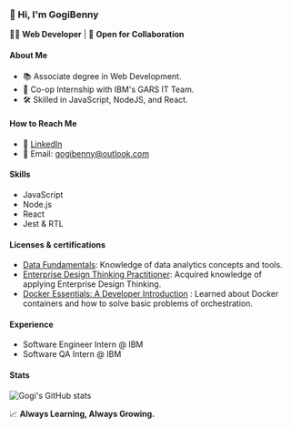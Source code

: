 ### 👋 Hi, I'm GogiBenny

👨‍💻 **Web Developer** | 🤝 **Open for Collaboration**

#### About Me
- 📚 Associate degree in Web Development.
- 🏢 Co-op Internship with IBM's GARS IT Team.
- 🛠 Skilled in JavaScript, NodeJS, and React.
  
#### How to Reach Me
- 📩 [LinkedIn](https://www.linkedin.com/in/gogibenny/)
- 📧 Email: gogibenny@outlook.com

#### Skills
- JavaScript
- Node.js
- React
- Jest & RTL

#### Licenses & certifications
- [Data Fundamentals](https://www.credly.com/badges/0f136e75-235a-40b4-897a-36cd662d3796/linked_in_profile): Knowledge of data analytics concepts and tools.
- [Enterprise Design Thinking Practitioner](https://www.credly.com/badges/82b3c002-3cc2-4fdb-972a-37838c5b7cbd?source=linked_in_profile): Acquired knowledge of applying Enterprise Design Thinking.
- [Docker Essentials: A Developer Introduction](https://www.credly.com/badges/364d67da-d002-4576-965e-86d646d703cf/linked_in_profile) : Learned about Docker containers and how to solve basic problems of orchestration. 

#### Experience
- Software Engineer Intern @ IBM
- Software QA Intern @ IBM


#### Stats

![Gogi's GitHub stats](https://github-readme-stats.vercel.app/api?username=GogiBenny&show_icons=true&theme=monokai)

📈 **Always Learning, Always Growing.**
